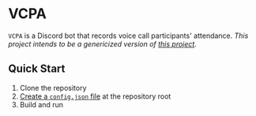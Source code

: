 # VCPA

`VCPA` is a Discord bot that records voice call participants' attendance. _This project intends to be a genericized version of [this project](https://github.com/binusgdc/VCPA)._

## Quick Start

1. Clone the repository
2. [Create a `config.json` file](https://github.com/500-internal-server-error/VCPA/wiki/Setup#configjson) at the repository root
4. Build and run
